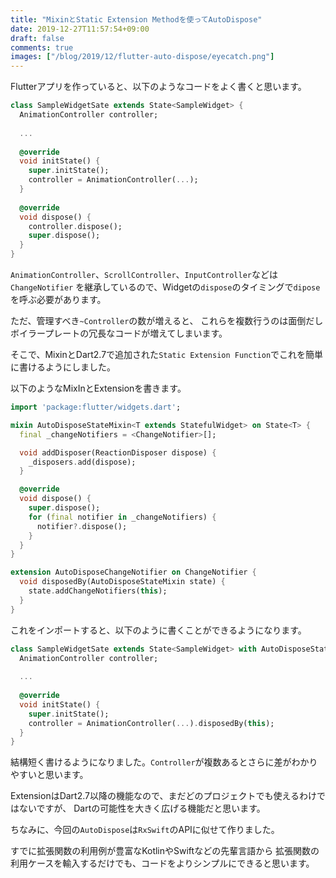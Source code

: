 ```yaml
---
title: "MixinとStatic Extension Methodを使ってAutoDispose"
date: 2019-12-27T11:57:54+09:00
draft: false
comments: true
images: ["/blog/2019/12/flutter-auto-dispose/eyecatch.png"]
---
```


Flutterアプリを作っていると、以下のようなコードをよく書くと思います。

```dart
class SampleWidgetSate extends State<SampleWidget> {
  AnimationController controller;
  
  ...
  
  @override
  void initState() {
    super.initState();
    controller = AnimationController(...);
  }
  
  @override
  void dispose() {
    controller.dispose();
    super.dispose();
  }
}
```

`AnimationController`、`ScrollController`、`InputController`などは`ChangeNotifier`
を継承しているので、Widgetの`dispose`のタイミングで`dipose`を呼ぶ必要があります。

ただ、管理すべき`~Controller`の数が増えると、
これらを複数行うのは面倒だしボイラープレートの冗長なコードが増えてしまいます。

そこで、MixinとDart2.7で追加された`Static Extension Function`でこれを簡単に書けるようにしました。

以下のようなMixInとExtensionを書きます。

```dart
import 'package:flutter/widgets.dart';

mixin AutoDisposeStateMixin<T extends StatefulWidget> on State<T> {
  final _changeNotifiers = <ChangeNotifier>[];

  void addDisposer(ReactionDisposer dispose) {
    _disposers.add(dispose);
  }

  @override
  void dispose() {
    super.dispose();
    for (final notifier in _changeNotifiers) {
      notifier?.dispose();
    }
  }
}

extension AutoDisposeChangeNotifier on ChangeNotifier {
  void disposedBy(AutoDisposeStateMixin state) {
    state.addChangeNotifiers(this);
  }
}
```

これをインポートすると、以下のように書くことができるようになります。

```dart
class SampleWidgetSate extends State<SampleWidget> with AutoDisposeStateMixin {
  AnimationController controller;
  
  ...
  
  @override
  void initState() {
    super.initState();
    controller = AnimationController(...).disposedBy(this);
  }
}
```

結構短く書けるようになりました。`Controller`が複数あるとさらに差がわかりやすいと思います。

ExtensionはDart2.7以降の機能なので、まだどのプロジェクトでも使えるわけではないですが、
Dartの可能性を大きく広げる機能だと思います。

ちなみに、今回の`AutoDispose`は`RxSwift`のAPIに似せて作りました。

すでに拡張関数の利用例が豊富なKotlinやSwiftなどの先輩言語から
拡張関数の利用ケースを輸入するだけでも、コードをよりシンプルにできると思います。

